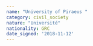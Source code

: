 ```yaml
---
name: "University of Piraeus "
category: civil_society
nature: "Université"
nationality: GRC
date_signed: '2018-11-12'
---
```

    